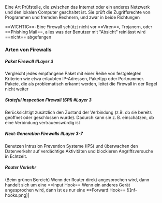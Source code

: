 Eine Art Prüfstelle, die zwischen das Internet oder ein anderes Netzwerk und den lokalen Computer geschaltet ist. Sie prüft die Zugriffsrechte von Programmen und fremden Rechnern, und zwar in beide Richtungen

==WICHTIG==: Eine Firewall schützt nicht vor ==Viren==, Trojanern, oder ==Phishing Mail==, alles was der Benutzer  mit "Absicht" reinlässt wird ==nicht== abgefangen
### Arten von Firewalls

##### Paket Firewall #Layer 3
Vergleicht jedes empfangene Paket mit einer Reihe von festgelegten Kriterien wie etwa erlaubten IP-Adressen, Pakettyp oder Portnummer. Pakete, die als problematisch erkannt werden, leitet die Firewall in der Regel nicht weiter

##### Stateful Inspection Firewall (SPI) #Layer 3
Berücksichtigt zusätzlich den Zustand der Verbindung (z.B. ob sie bereits geöffnet oder geschlossen wurde). Dadurch kann sie z. B. einschätzen, ob eine Verbindung vertrauenswürdig ist

##### Next-Generation Firewalls #Layer 3-7
Benutzen Intrusion Prevention Systeme (IPS) und überwachen den Datenverkehr auf verdächtige Aktivitäten und blockieren Angriffsversuche in Echtzeit. 

##### Router Verkehr 

(Beim grünen Bereich)
Wenn der Router direkt angesprochen wird, dann handelt sich um eine ==Input Hook==
Wenn ein anderes Gerät angesprochen wird, dann ist es nur eine ==Forward Hook==
![[nf-hooks.png]]
